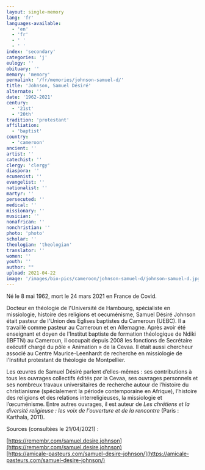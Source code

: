 ```yaml
---
layout: single-memory
lang: 'fr'
languages-available:
  - 'en'
  - 'fr'
  - ' '
  - ' '
index: 'secondary'
categories: 'j'
eulogy: ''
obituary: ''
memory: 'memory'
permalink: '/fr/memories/johnson-samuel-d/'
title: 'Johnson, Samuel Désiré'
alternate: ''
date: '1962-2021'
century:
  - '21st'
  - '20th'                     
tradition: 'protestant'                       
affiliation:
  - 'baptist'
country:
  - 'cameroon'
ancient: ''
artist: ''
catechist: ''
clergy: 'clergy'
diaspora: ''
ecumenist: ''
evangelist: ''
nationalist: ''
martyr: ''
persecuted: ''
medical: ''
missionary: ''
musician: ''
nonafrican: ''
nonchristian: ''
photo: 'photo'
scholar: ''
theologian: 'theologian'
translator: ''
women: ''
youth: ''
author: ""
upload: 2021-04-22
image: '/images/bio-pics/cameroon/johnson-samuel-d/johnson-samuel-d.jpg'
---
```


Né le 8 mai 1962, mort le 24 mars 2021 en France de Covid.

Docteur en théologie de l'Université de Hambourg, spécialiste en missiologie, histoire des religions et oecuménisme, Samuel Désiré Johnson était pasteur de l'Union des Eglises baptistes du Cameroun (UEBC). Il a travaillé comme pasteur au Cameroun et en Allemagne. Après avoir été enseignant et doyen de l'Institut baptiste de formation théologique de Ndiki (IBFTN) au Cameroun, il occupait depuis 2008 les fonctions de Secrétaire exécutif chargé du pôle « Animation » de la Cevaa. Il était aussi chercheur associé au Centre Maurice-Leenhardt de recherche en missiologie de l'Institut protestant de théologie de Montpellier.

Les œuvres de Samuel Désiré parlent d’elles-mêmes : ses contributions à tous les ouvrages collectifs édités par la Cevaa, ses ouvrages personnels et ses nombreux travaux universitaires de recherche autour de l’histoire du christianisme (spécialement la période contemporaine en Afrique), l’histoire des religions et des relations interreligieuses, la missiologie et l’œcuménisme. Entre autres ouvrages, il est auteur de *Les chrétiens et la diversité religieuse : les voix de l'ouverture et de la rencontre* (Paris : Karthala, 2011).


Sources (consultées le 21/04/2021) :

[https://remembr.com/samuel.desire.johnson](https://remembr.com/samuel.desire.johnson)  
[https://amicale-pasteurs.com/samuel-desire-johnson/](https://amicale-pasteurs.com/samuel-desire-johnson/)
